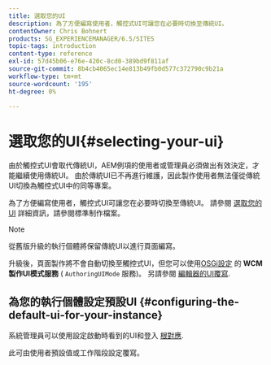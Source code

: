 ```yaml
---
title: 選取您的UI
description: 為了方便編寫使用者，觸控式UI可讓您在必要時切換至傳統UI。
contentOwner: Chris Bohnert
products: SG_EXPERIENCEMANAGER/6.5/SITES
topic-tags: introduction
content-type: reference
exl-id: 57d45b06-e76e-420c-8cd0-389bd9f811af
source-git-commit: 8b4cb4065ec14e813b49fb0d577c372790c9b21a
workflow-type: tm+mt
source-wordcount: '195'
ht-degree: 0%

---
```


# 選取您的UI{#selecting-your-ui}

由於觸控式UI會取代傳統UI，AEM例項的使用者或管理員必須做出有效決定，才能繼續使用傳統UI。 由於傳統UI已不再進行維護，因此製作使用者無法僅從傳統UI切換為觸控式UI中的同等專案。

為了方便編寫使用者，觸控式UI可讓您在必要時切換至傳統UI。 請參閱 [選取您的UI](/help/sites-authoring/select-ui.md) 詳細資訊，請參閱標準制作檔案。

>[!NOTE]
>
>從舊版升級的執行個體將保留傳統UI以進行頁面編寫。
>
>升級後，頁面製作將不會自動切換至觸控式UI，但您可以使用[OSGi設定](/help/sites-deploying/configuring-osgi.md) 的 **WCM製作UI模式服務** ( `AuthoringUIMode` 服務)。 另請參閱 [編輯器的UI覆寫](#uioverridesfortheeditor).

## 為您的執行個體設定預設UI {#configuring-the-default-ui-for-your-instance}

系統管理員可以使用設定啟動時看到的UI和登入 [根對應](/help/sites-deploying/osgi-configuration-settings.md#daycqrootmapping).

此可由使用者預設值或工作階段設定覆寫。

